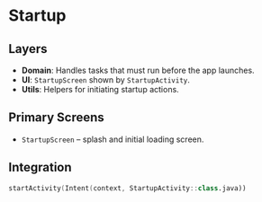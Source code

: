 # Startup

## Layers
- **Domain**: Handles tasks that must run before the app launches.
- **UI**: `StartupScreen` shown by `StartupActivity`.
- **Utils**: Helpers for initiating startup actions.

## Primary Screens
- `StartupScreen` – splash and initial loading screen.

## Integration
```kotlin
startActivity(Intent(context, StartupActivity::class.java))
```
